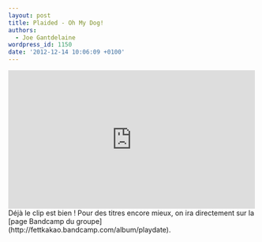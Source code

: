 ```yaml
---
layout: post
title: Plaided - Oh My Dog!
authors:
  - Joe Gantdelaine
wordpress_id: 1150
date: '2012-12-14 10:06:09 +0100'
---
```

<iframe width="500" height="281" src="http://www.youtube.com/embed/-COxSxVzxw4?rel=0" frameborder="0" allowfullscreen></iframe>
Déjà le clip est bien ! Pour des titres encore mieux, on ira directement sur la [page Bandcamp du groupe](http://fettkakao.bandcamp.com/album/playdate).
